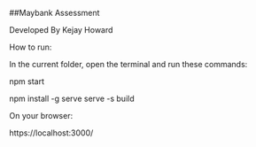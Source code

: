 ##Maybank Assessment

Developed By Kejay Howard

How to run:

In the current folder, open the terminal and run these commands:

npm start 


npm install -g serve
serve -s build


On your browser:

https://localhost:3000/